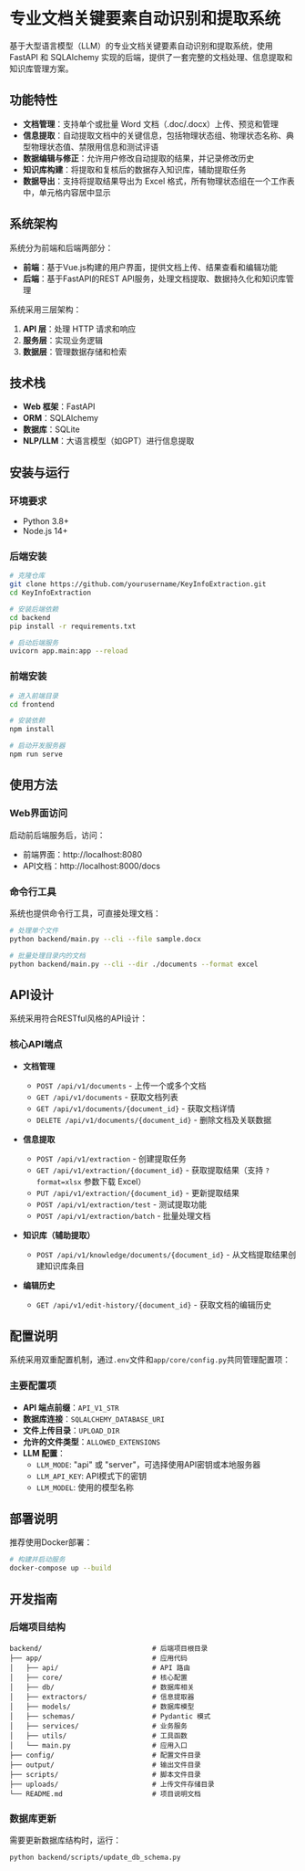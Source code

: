 # 专业文档关键要素自动识别和提取系统

基于大型语言模型（LLM）的专业文档关键要素自动识别和提取系统，使用 FastAPI 和 SQLAlchemy 实现的后端，提供了一套完整的文档处理、信息提取和知识库管理方案。

## 功能特性

- **文档管理**：支持单个或批量 Word 文档（.doc/.docx）上传、预览和管理
- **信息提取**：自动提取文档中的关键信息，包括物理状态组、物理状态名称、典型物理状态值、禁限用信息和测试评语
- **数据编辑与修正**：允许用户修改自动提取的结果，并记录修改历史
- **知识库构建**：将提取和复核后的数据存入知识库，辅助提取任务
- **数据导出**：支持将提取结果导出为 Excel 格式，所有物理状态组在一个工作表中，单元格内容居中显示

## 系统架构

系统分为前端和后端两部分：

- **前端**：基于Vue.js构建的用户界面，提供文档上传、结果查看和编辑功能
- **后端**：基于FastAPI的REST API服务，处理文档提取、数据持久化和知识库管理

系统采用三层架构：
1. **API 层**：处理 HTTP 请求和响应
2. **服务层**：实现业务逻辑
3. **数据层**：管理数据存储和检索

## 技术栈

- **Web 框架**：FastAPI
- **ORM**：SQLAlchemy
- **数据库**：SQLite
- **NLP/LLM**：大语言模型（如GPT）进行信息提取

## 安装与运行

### 环境要求

- Python 3.8+
- Node.js 14+

### 后端安装

```bash
# 克隆仓库
git clone https://github.com/yourusername/KeyInfoExtraction.git
cd KeyInfoExtraction

# 安装后端依赖
cd backend
pip install -r requirements.txt

# 启动后端服务
uvicorn app.main:app --reload
```

### 前端安装

```bash
# 进入前端目录
cd frontend

# 安装依赖
npm install

# 启动开发服务器
npm run serve
```

## 使用方法

### Web界面访问

启动前后端服务后，访问：
- 前端界面：http://localhost:8080
- API文档：http://localhost:8000/docs

### 命令行工具

系统也提供命令行工具，可直接处理文档：

```bash
# 处理单个文件
python backend/main.py --cli --file sample.docx

# 批量处理目录内的文档
python backend/main.py --cli --dir ./documents --format excel
```

## API设计

系统采用符合RESTful风格的API设计：

### 核心API端点

- **文档管理**
  - `POST /api/v1/documents` - 上传一个或多个文档
  - `GET /api/v1/documents` - 获取文档列表
  - `GET /api/v1/documents/{document_id}` - 获取文档详情
  - `DELETE /api/v1/documents/{document_id}` - 删除文档及关联数据

- **信息提取**
  - `POST /api/v1/extraction` - 创建提取任务
  - `GET /api/v1/extraction/{document_id}` - 获取提取结果（支持 `?format=xlsx` 参数下载 Excel）
  - `PUT /api/v1/extraction/{document_id}` - 更新提取结果
  - `POST /api/v1/extraction/test` - 测试提取功能
  - `POST /api/v1/extraction/batch` - 批量处理文档

- **知识库（辅助提取）**
  - `POST /api/v1/knowledge/documents/{document_id}` - 从文档提取结果创建知识库条目

- **编辑历史**
  - `GET /api/v1/edit-history/{document_id}` - 获取文档的编辑历史

## 配置说明

系统采用双重配置机制，通过`.env`文件和`app/core/config.py`共同管理配置项：

### 主要配置项

- **API 端点前缀**：`API_V1_STR`
- **数据库连接**：`SQLALCHEMY_DATABASE_URI`
- **文件上传目录**：`UPLOAD_DIR`
- **允许的文件类型**：`ALLOWED_EXTENSIONS`
- **LLM 配置**：
  - `LLM_MODE`: "api" 或 "server"，可选择使用API密钥或本地服务器
  - `LLM_API_KEY`: API模式下的密钥
  - `LLM_MODEL`: 使用的模型名称

## 部署说明

推荐使用Docker部署：

```bash
# 构建并启动服务
docker-compose up --build
```

## 开发指南

### 后端项目结构

```
backend/                           # 后端项目根目录
├── app/                           # 应用代码
│   ├── api/                       # API 路由
│   ├── core/                      # 核心配置
│   ├── db/                        # 数据库相关
│   ├── extractors/                # 信息提取器
│   ├── models/                    # 数据库模型
│   ├── schemas/                   # Pydantic 模式
│   ├── services/                  # 业务服务
│   ├── utils/                     # 工具函数
│   └── main.py                    # 应用入口
├── config/                        # 配置文件目录
├── output/                        # 输出文件目录
├── scripts/                       # 脚本文件目录
├── uploads/                       # 上传文件存储目录
└── README.md                      # 项目说明文档
```

### 数据库更新

需要更新数据库结构时，运行：

```bash
python backend/scripts/update_db_schema.py
```


